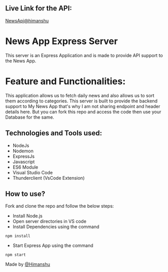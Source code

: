 ## Live Link for the API:
[NewsApi@himanshu](https://news-app-2312.onrender.com)

# News App Express Server
This server is an Express Application and is made to provide API support to the News App.

# Feature and Functionalities:
This application allows us to fetch daily news and also allows us to sort them according to categories. This server is built to provide the backend support to My News App that's why I am not sharing endpoint and header details here. But you can fork this repo and access the code then use your Database for the same.

## Technologies and Tools used:
- NodeJs
- Nodemon
- ExpressJs
- Javascript
- ES6 Module
- Visual Studio Code
- Thunderclient (VsCode Extension)

## How to use?
Fork and clone the repo and follow the below steps:
- Install Node.js
- Open server directories in VS code
- Install Dependencies using the command
```
npm install
```

- Start Express App using the command
```
npm start
```

Made by [@Himanshu](https://www.linkedin.com/in/himanshu2312/)

